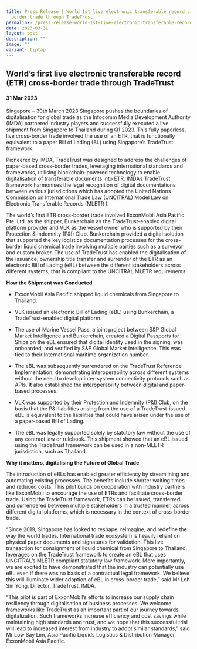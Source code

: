 ```yaml
---
title: Press Release | World 1st live electronic transferable record cross
  border trade through TradeTrust
permalink: /press-release-world-1st-live-electronic-transferable-record-cross-border-trade-through-tradetrust/
date: 2023-03-31
layout: post
description: ""
image: ""
variant: tiptap
---
```

<h2>World’s first live electronic transferable record (ETR) cross-border trade through TradeTrust</h2>
<h4>31 Mar 2023</h4>
<p>Singapore – 30th March 2023 Singapore pushes the boundaries of digitalisation
for global trade as the Infocomm Media Development Authority (IMDA) partnered
industry players and successfully executed a live shipment from Singapore
to Thailand during Q1 2023. This fully paperless, live cross-border trade
involved the use of an ETR, that is functionally equivalent to a paper
Bill of Lading (BL) using Singapore’s TradeTrust framework.</p>
<p>Pioneered by IMDA, TradeTrust was designed to address the challenges of
paper-based cross-border trades, leveraging international standards and
frameworks, utilising blockchain-powered technology to enable digitalisation
of transferable documents into ETR. IMDA’s TradeTrust framework harmonises
the legal recognition of digital documentations between various jurisdictions
which has adopted the United Nations Commission on International Trade
Law (UNCITRAL) Model Law on Electronic Transferable Records (MLETR ).</p>
<p>The world’s first ETR cross-border trade involved ExxonMobil Asia Pacific
Pte. Ltd. as the shipper, Bunkerchain as the TradeTrust-enabled digital
platform provider and VLK as the vessel owner who is supported by their
Protection &amp; Indemnity (P&amp;I) Club. Bunkerchain provided a digital
solution that supported the key logistics documentation processes for the
cross-border liquid chemical trade involving multiple parties such as a
surveyor and custom broker. The use of TradeTrust has enabled the digitalisation
of the issuance, ownership title transfer and surrender of the ETR as an
electronic Bill of Lading (eBL) between the different stakeholders across
different systems, that is compliant to the UNCITRAL MLETR requirements.</p>
<p><strong>How the Shipment was Conducted</strong>
</p>
<ul data-tight="true" class="tight">
<li>
<p>ExxonMobil Asia Pacific shipped liquid chemicals from Singapore to Thailand.</p>
</li>
<li>
<p>VLK issued an electronic Bill of Lading (eBL) using Bunkerchain, a TradeTrust-enabled
digital platform.</p>
</li>
<li>
<p>The use of Marine Vessel Pass, a joint project between S&amp;P Global
Market Intelligence and Bunkerchain, created a Digital Passports for Ships
on the eBL ensured that digital identity used in the signing, was onboarded,
and verified by S&amp;P Global Market Intelligence. This was tied to their
International maritime organization number.</p>
</li>
<li>
<p>The eBL was subsequently surrendered on the TradeTrust Reference Implementation,
demonstrating interoperability across different systems without the need
to develop inter-system connectivity protocols such as APIs. It also established
the interoperability between digital and paper-based processes.</p>
</li>
<li>
<p>VLK was supported by their Protection and Indemnity (P&amp;I) Club, on
the basis that the P&amp;I liabilities arising from the use of a TradeTrust-issued
eBL is equivalent to the liabilities that could have arisen under the use
of a paper-based Bill of Lading.</p>
</li>
<li>
<p>The eBL was legally supported solely by statutory law without the use
of any contract law or rulebook. This shipment showed that an eBL issued
using the TradeTrust framework can be used in a non-MLETR jurisdiction,
such as Thailand.</p>
</li>
</ul>
<p><strong>Why it matters, digitalising the Future of Global Trade</strong>
</p>
<p>The introduction of eBLs has enabled greater efficiency by streamlining
and automating existing processes. The benefits include shorter waiting
times and reduced costs. This pilot builds on cooperation with industry
partners like ExxonMobil to encourage the use of ETRs and facilitate cross-border
trade. Using the TradeTrust framework, ETRs can be issued, transferred,
and surrendered between multiple stakeholders in a trusted manner, across
different digital platforms, which is necessary in the context of cross-border
trade.</p>
<p>“Since 2019, Singapore has looked to reshape, reimagine, and redefine
the way the world trades. International trade ecosystem is heavily reliant
on physical paper documents and signatures for validation. This live transaction
for consignment of liquid chemical from Singapore to Thailand, leverages
on the TradeTrust framework to create an eBL that uses UNCITRAL’s MLETR
compliant statutory law framework. More importantly, we are excited to
have demonstrated that the industry can potentially use eBL even if there
was no basis of a contractual legal framework. We believe this will illuminate
wider adoption of eBL in cross-border trade,” said Mr Loh Sin Yong, Director,
TradeTrust, IMDA.</p>
<p>“This pilot is part of ExxonMobil’s efforts to increase our supply chain
resiliency through digitalisation of business processes. We welcome frameworks
like TradeTrust as an important part of our journey towards digitalization.
Such frameworks increase efficiency and cost savings while maintaining
high standards and trust, and we hope that this successful trial will lead
to increased interest from industry to adopt similar standards,” said Mr
Low Say Lim, Asia Pacific Liquids Logistics &amp; Distribution Manager,
ExxonMobil Asia Pacific.</p>
<p></p>